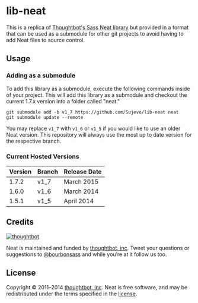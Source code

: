 lib-neat
===

This is a replica of [Thoughtbot's Sass Neat library](https://github.com/thoughtbot/neat) but provided in a format that can be used as a submodule for other git projects to avoid having to add Neat files to source control.

Usage
---

### Adding as a submodule

To add this library as a submodule, execute the following commands inside of your project. This will add this library as a submodule and checkout the current 1.7.x version into a folder called "neat."

	git submodule add -b v1_7 https://github.com/Sujevo/lib-neat neat
	git submodule update --remote

You may replace `v1_7` with `v1_6` or `v1_5` if you would like to use an older Neat version. This repository will always use the most up to date version for the respective branch.

### Current Hosted Versions

| Version | Branch | Release Date  |
| ------- | ------ | ------------- |
| 1.7.2   | v1_7   | March 2015    |
| 1.6.0   | v1_6   | March 2014    |
| 1.5.1   | v1_5   | April 2014    |

## Credits

[![thoughtbot](http://images.thoughtbot.com/bourbon/thoughtbot-logo.svg)](http://thoughtbot.com)

Neat is maintained and funded by [thoughtbot, inc](http://thoughtbot.com). Tweet your questions or suggestions to [@bourbonsass](https://twitter.com/bourbonsass) and while you’re at it follow us too.

## License

Copyright © 2011–2014 [thoughtbot, inc](http://thoughtbot.com). Neat is free software, and may be redistributed under the terms specified in the [license](https://github.com/thoughtbot/neat/blob/master/LICENSE.md).
